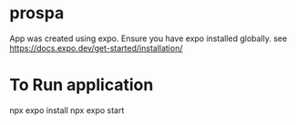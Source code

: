 # prospa

App was created using expo. Ensure you have expo installed globally.
 see https://docs.expo.dev/get-started/installation/

# To Run application

npx expo install
npx expo start
